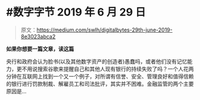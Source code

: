 # #数字字节 2019 年 6 月 29 日

> 原文：<https://medium.com/swlh/digitalbytes-29th-june-2019-8e3023abca2>

**如果你想要一篇文章，读这篇**

央行和政府会认为脸书(以及其他数字资产的创造者)愚蠢吗，或者他们没有记忆能力，更不用说搜索谷歌来提醒自己和其他人现有银行的持续失败了吗？一个人花两分钟在互联网上找到一个又一个例子，对所谓有信誉、安全、管理良好和值得信赖的银行进行罚款制裁、解雇员工和司法批评，其实并不困难。金融监管的两个主要原因是…